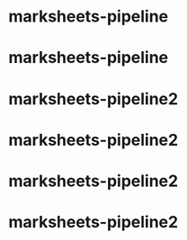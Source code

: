 # marksheets-pipeline
# marksheets-pipeline
# marksheets-pipeline2
# marksheets-pipeline2
# marksheets-pipeline2
# marksheets-pipeline2
